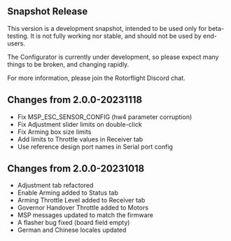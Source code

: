 ## Snapshot Release

This version is a development snapshot, intended to be used only for beta-testing.
It is not fully working nor stable, and should not be used by end-users.

The Configurator is currently under development, so please expect
many things to be broken, and changing rapidly.

For more information, please join the Rotorflight Discord chat.

## Changes from 2.0.0-20231118

- Fix MSP_ESC_SENSOR_CONFIG (hw4 parameter corruption)
- Fix Adjustment slider limits on double-click
- Fix Arming box size limits
- Add limits to Throttle values in Receiver tab
- Use reference design port names in Serial port config

## Changes from 2.0.0-20231018

- Adjustment tab refactored
- Enable Arming added to Status tab
- Arming Throttle Level added to Receiver tab
- Governor Handover Throttle added to Motors
- MSP messages updated to match the firmware
- A flasher bug fixed (board field empty)
- German and Chinese locales updated
